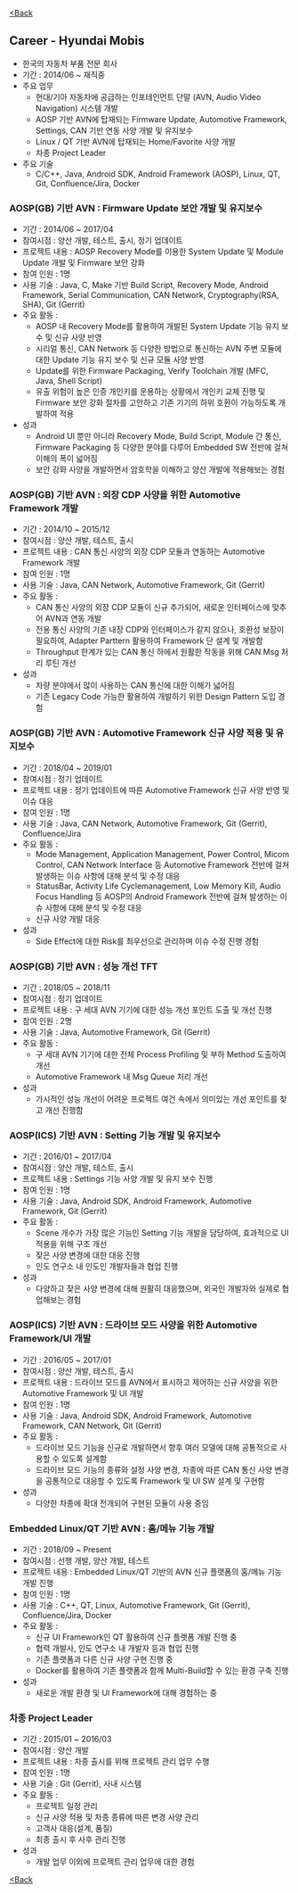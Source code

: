 [<Back](./../index)

## Career - Hyundai Mobis ##

- 한국의 자동차 부품 전문 회사
- 기간 : 2014/06 ~ 재직중
- 주요 업무
    + 현대/기아 자동차에 공급하는 인포테인먼트 단말 (AVN, Audio Video Navigation) 시스템 개발 
    + AOSP 기반 AVN에 탑재되는 Firmware Update, Automotive Framework, Settings, CAN 기반 연동 사양 개발 및 유지보수
    + Linux / QT 기반 AVN에 탑재되는 Home/Favorite 사양 개발
    + 차종 Project Leader
- 주요 기술
    + C/C++, Java, Android SDK, Android Framework (AOSP), Linux, QT, Git, Confluence/Jira, Docker


### AOSP(GB) 기반 AVN : Firmware Update 보안 개발 및 유지보수 ###
- 기간 : 2014/06 ~ 2017/04
- 참여시점 : 양산 개발, 테스트, 출시, 정기 업데이트
- 프로젝트 내용 : AOSP Recovery Mode를 이용한 System Update 및 Module Update 개발 및 Firmware 보안 강화
- 참여 인원 : 1명
- 사용 기술 : Java, C, Make 기반 Build Script, Recovery Mode, Android Framework, Serial Communication, CAN Network, Cryptography(RSA, SHA), Git (Gerrit)
- 주요 활동 :
    + AOSP 내 Recovery Mode를 활용하여 개발된 System Update 기능 유지 보수 및 신규 사양 반영
    + 시리얼 통신, CAN Network 등 다양한 방법으로 통신하는 AVN 주변 모듈에 대한 Update 기능 유지 보수 및 신규 모듈 사양 반영
    + Update를 위한 Firmware Packaging, Verify Toolchain 개발 (MFC, Java, Shell Script)
    + 유출 위험이 높은 인증 개인키를 운용하는 상황에서 개인키 교체 진행 및 Firmware 보안 강화 절차를 고안하고 기존 기기의 하위 호환이 가능하도록 개발하여 적용
- 성과
    + Android UI 뿐만 아니라 Recovery Mode, Build Script, Module 간 통신, Firmware Packaging 등 다양한 분야를 다루어 Embedded SW 전반에 걸쳐 이해의 폭이 넓어짐
    + 보안 강화 사양을 개발하면서 암호학을 이해하고 양산 개발에 적용해보는 경험


### AOSP(GB) 기반 AVN : 외장 CDP 사양을 위한 Automotive Framework 개발 ###
- 기간 : 2014/10 ~ 2015/12
- 참여시점 : 양산 개발, 테스트, 출시
- 프로젝트 내용 : CAN 통신 사양의 외장 CDP 모듈과 연동하는 Automotive Framework 개발
- 참여 인원 : 1명
- 사용 기술 : Java, CAN Network, Automotive Framework, Git (Gerrit)
- 주요 활동 :
    + CAN 통신 사양의 외장 CDP 모듈이 신규 추가되어, 새로운 인터페이스에 맞추어 AVN과 연동 개발
    + 전용 통신 사양의 기존 내장 CDP와 인터페이스가 같지 않으나, 호환성 보장이 필요하여, Adapter Parttern 활용하여 Framework 단 설계 및 개발함
    + Throughput 한계가 있는 CAN 통신 하에서 원활한 작동을 위해 CAN Msg 처리 루틴 개선
- 성과
    + 차량 분야에서 많이 사용하는 CAN 통신에 대한 이해가 넓어짐
    + 기존 Legacy Code 가능한 활용하여 개발하기 위한 Design Pattern 도입 경험


### AOSP(GB) 기반 AVN : Automotive Framework 신규 사양 적용 및 유지보수 ###
- 기간 : 2018/04 ~ 2019/01
- 참여시점 : 정기 업데이트
- 프로젝트 내용 : 정기 업데이트에 따른 Automotive Framework 신규 사양 반영 및 이슈 대응
- 참여 인원 : 1명
- 사용 기술 : Java, CAN Network, Automotive Framework, Git (Gerrit), Confluence/Jira
- 주요 활동 :
    + Mode Management, Application Management, Power Control, Micom Control, CAN Network Interface 등 Automotive Framework 전반에 걸쳐 발생하는 이슈 사항에 대해 분석 및 수정 대응
    + StatusBar, Activity Life Cyclemanagement, Low Memory Kill, Audio Focus Handling 등 AOSP의 Android Framework 전반에 걸쳐 발생하는 이슈 사항에 대해 분석 및 수정 대응
    + 신규 사양 개발 대응
- 성과
    + Side Effect에 대한 Risk를 최우선으로 관리하며 이슈 수정 진행 경험

### AOSP(GB) 기반 AVN : 성능 개선 TFT ###
- 기간 : 2018/05 ~ 2018/11
- 참여시점 : 정기 업데이트
- 프로젝트 내용 : 구 세대 AVN 기기에 대한 성능 개선 포인트 도출 및 개선 진행
- 참여 인원 : 2명
- 사용 기술 : Java, Automotive Framework, Git (Gerrit)
- 주요 활동 :
    + 구 세대 AVN 기기에 대한 전체 Process Profiling 및 부하 Method 도출하여 개선
    + Automotive Framework 내 Msg Queue 처리 개선
- 성과
    + 가시적인 성능 개선이 어려운 프로젝트 여건 속에서 의미있는 개선 포인트를 찾고 개선 진행함

### AOSP(ICS) 기반 AVN : Setting 기능 개발 및 유지보수 ###
- 기간 : 2016/01 ~ 2017/04
- 참여시점 : 양산 개발, 테스트, 출시
- 프로젝트 내용 : Settings 기능 사양 개발 및 유지 보수 진행
- 참여 인원 : 1명
- 사용 기술 : Java, Android SDK, Android Framework, Automotive Framework, Git (Gerrit)
- 주요 활동 :
    + Scene 개수가 가장 많은 기능인 Setting 기능 개발을 담당하여, 효과적으로 UI 적용을 위해 구조 개선
    + 잦은 사양 변경에 대한 대응 진행
    + 인도 연구소 내 인도인 개발자들과 협업 진행
- 성과
    + 다양하고 잦은 사양 변경에 대해 원활히 대응했으며, 외국인 개발자와 실제로 협업해보는 경험

### AOSP(ICS) 기반 AVN : 드라이브 모드 사양을 위한 Automotive Framework/UI 개발 ###
- 기간 : 2016/05 ~ 2017/01
- 참여시점 : 양산 개발, 테스트, 출시
- 프로젝트 내용 : 드라이브 모드를 AVN에서 표시하고 제어하는 신규 사양을 위한 Automotive Framework 및 UI 개발
- 참여 인원 : 1명
- 사용 기술 : Java, Android SDK, Android Framework, Automotive Framework, CAN Network, Git (Gerrit)
- 주요 활동 :
    + 드라이브 모드 기능을 신규로 개발하면서 향후 여러 모델에 대해 공통적으로 사용할 수 있도록 설계함
    + 드라이브 모드 기능의 종류와 설정 사양 변경, 차종에 따른 CAN 통신 사양 변경을 공통적으로 대응할 수 있도록 Framework 및 UI SW 설계 및 구현함
- 성과
    + 다양한 차종에 확대 전개되어 구현된 모듈이 사용 중임

### Embedded Linux/QT 기반 AVN : 홈/메뉴 기능 개발 ###
- 기간 : 2018/09 ~ Present
- 참여시점 : 선행 개발, 양산 개발, 테스트
- 프로젝트 내용 : Embedded Linux/QT 기반의 AVN 신규 플랫폼의 홈/메뉴 기능 개발 진행
- 참여 인원 : 1명
- 사용 기술 : C++, QT, Linux, Automotive Framework, Git (Gerrit), Confluence/Jira, Docker
- 주요 활동 :
    + 신규 UI Framework인 QT 활용하여 신규 플랫폼 개발 진행 중
    + 협력 개발사, 인도 연구소 내 개발자 등과 협업 진행
    + 기존 플랫폼과 다른 신규 사양 구현 진행 중
    + Docker를 활용하여 기존 플랫폼과 함께 Multi-Build할 수 있는 환경 구축 진행
- 성과
    + 새로운 개발 환경 및 UI Framework에 대해 경험하는 중


### 차종 Project Leader ###
- 기간 : 2015/01 ~ 2016/03
- 참여시점 : 양산 개발
- 프로젝트 내용 : 차종 출시를 위해 프로젝트 관리 업무 수행
- 참여 인원 : 1명
- 사용 기술 : Git (Gerrit), 사내 시스템
- 주요 활동 :
    + 프로젝트 일정 관리
    + 신규 사양 적용 및 차종 종류에 따른 변경 사양 관리
    + 고객사 대응(설계, 품질)
    + 최종 출시 후 사후 관리 진행
- 성과
    + 개발 업무 이외에 프로젝트 관리 업무에 대한 경험

[<Back](./../index)
